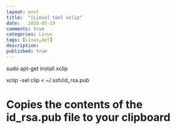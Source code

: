 ```yaml
---
layout: post
title:  "[Linux] tool xclip"
date:   2018-05-19
comments: true
categories: Linux
tags: [Linux,Apt]
description:
published: true
---
```


sudo apt-get install xclip

xclip -sel clip < ~/.ssh/id_rsa.pub

# Copies the contents of the id_rsa.pub file to your clipboard
